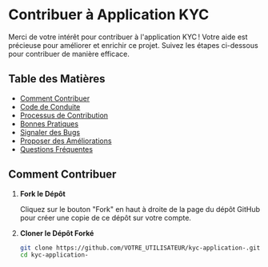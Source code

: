 # Contribuer à Application KYC

Merci de votre intérêt pour contribuer à l'application KYC ! Votre aide est précieuse pour améliorer et enrichir ce projet. Suivez les étapes ci-dessous pour contribuer de manière efficace.

## **Table des Matières**
- [Comment Contribuer](#comment-contribuer)
- [Code de Conduite](#code-de-conduite)
- [Processus de Contribution](#processus-de-contribution)
- [Bonnes Pratiques](#bonnes-pratiques)
- [Signaler des Bugs](#signaler-des-bugs)
- [Proposer des Améliorations](#proposer-des-améliorations)
- [Questions Fréquentes](#questions-fréquentes)

## Comment Contribuer

1. **Fork le Dépôt**
   
   Cliquez sur le bouton "Fork" en haut à droite de la page du dépôt GitHub pour créer une copie de ce dépôt sur votre compte.

2. **Cloner le Dépôt Forké**
   
   ```bash
   git clone https://github.com/VOTRE_UTILISATEUR/kyc-application-.git
   cd kyc-application-
